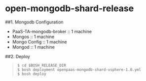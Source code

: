 # open-mongodb-shard-release

##1. Mongodb Configuration
- PaaS-TA-mongodb-broker :: 1 machine
- Mongos :: 1 machine
- Mongo Config :: 1 machine
- Mongod :: 1 machine

##2. Deploy
>`$ cd $BOSH_RELEASE_DIR`<br>
>`$ bosh deployment openpaas-mongodb-shard-vsphere-1.0.yml`<br>
>`$ bosh deploy`
